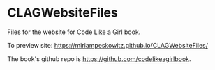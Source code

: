 # CLAGWebsiteFiles
Files for the website for Code Like a Girl book. 

To preview site: https://miriampeskowitz.github.io/CLAGWebsiteFiles/

The book's github repo is https://github.com/codelikeagirlbook.


